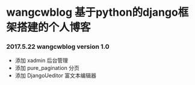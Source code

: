 # wangcwblog 基于python的django框架搭建的个人博客
### 2017.5.22 wangcwblog version 1.0
* 添加 xadmin 后台管理
* 添加 pure_pagination 分页
* 添加 DjangoUeditor 富文本编辑器
